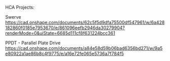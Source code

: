 
HCA Projects:

Swerve
https://cad.onshape.com/documents/62c5f5d9dfa75500df547961/w/6a428182860f0185e7953670/e/861096eefb2946da30279904?renderMode=0&uiState=6685d111cf8f631224bcc361



PPDT - Parallel Plate Drive
https://cad.onshape.com/documents/a84e58d59b06bad6356bd271/w/9a5e80922a1ae86b8c4f9775/e/a16e72fe065e5736a7f784f5
